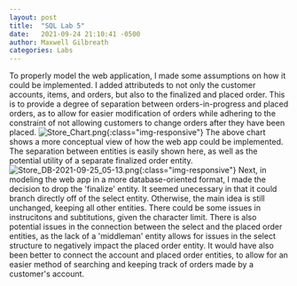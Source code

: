 ```yaml
---
layout: post
title:  "SQL Lab 5"
date:   2021-09-24 21:10:41 -0500
author: Maxwell Gilbreath
categories: Labs
---
```

To properly model the web application, I made some assumptions on how it could be implemented. I added attributeds to not only the customer accounts, items, and orders, but also to the finalized and placed order. This is to provide a degree of separation between orders-in-progress and placed orders, as to allow for easier modification of orders while adhering to the constraint of not allowing customers to change orders after they have been placed.
![Store_Chart.png](https://maxgilbreath.github.io/blog/images/Store_Chart.png){:class="img-responsive"}
The above chart shows a more conceptual view of how the web app could be implemented. The separation between entities is easily shown here, as well as the potential utility of a separate finalized order entity.
![Store_DB-2021-09-25_05-13.png](https://maxgilbreath.github.io/blog/images/Store_DB-2021-09-25_05-13.png){:class="img-responsive"}
Next, in modeling the web app in a more database-oriented format, I made the decision to drop the 'finalize' entity. It seemed unecessary in that it could branch directly off of the select entity. Otherwise, the main idea is still unchanged, keeping all other entities. There could be some issues in instrucitons and subtitutions, given the character limit. There is also potential issues in the connection between the select and the placed order entities, as the lack of a 'middleman' entity allows for issues in the select structure to negatively impact the placed order entity. It would have also been better to connect the account and placed order entities, to allow for an easier method of searching and keeping track of orders made by a customer's account.
